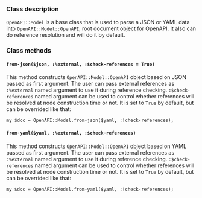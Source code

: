 ### Class description

`OpenAPI::Model` is a base class that is used to parse a JSON or YAML
data into `OpenAPI::Model::OpenAPI`, root document object for OpenAPI.
It also can do reference resolution and will do it by default.

### Class methods

#### `from-json($json, :%external, :$check-references = True)`

This method constructs `OpenAPI::Model::OpenAPI` object based on JSON
passed as first argument. The user can pass external references as
`:%external` named argument to use it during reference
checking. `:$check-references` named argument can be used to control
whether references will be resolved at node construction time or
not. It is set to `True` by default, but can be overrided like that:

    my $doc = OpenAPI::Model.from-json($yaml, :!check-references);

#### `from-yaml($yaml, :%external, :$check-references)`

This method constructs `OpenAPI::Model::OpenAPI` object based on YAML
passed as first argument. The user can pass external references as
`:%external` named argument to use it during reference
checking. `:$check-references` named argument can be used to control
whether references will be resolved at node construction time or
not. It is set to `True` by default, but can be overrided like that:

    my $doc = OpenAPI::Model.from-yaml($yaml, :!check-references);
